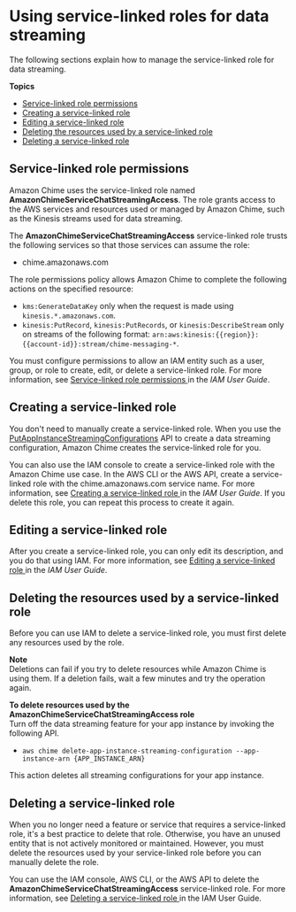# Using service\-linked roles for data streaming<a name="stream-service-linked"></a>

The following sections explain how to manage the service\-linked role for data streaming\.

**Topics**
+ [Service\-linked role permissions](#role-permissions)
+ [Creating a service\-linked role](#create-service-linked-role)
+ [Editing a service\-linked role](#editing-roles)
+ [Deleting the resources used by a service\-linked role](#cleaning-up)
+ [Deleting a service\-linked role](#deleting-roles)

## Service\-linked role permissions<a name="role-permissions"></a>

Amazon Chime uses the service\-linked role named **AmazonChimeServiceChatStreamingAccess**\. The role grants access to the AWS services and resources used or managed by Amazon Chime, such as the Kinesis streams used for data streaming\. 

The **AmazonChimeServiceChatStreamingAccess** service\-linked role trusts the following services so that those services can assume the role:
+ chime\.amazonaws\.com

The role permissions policy allows Amazon Chime to complete the following actions on the specified resource:
+ `kms:GenerateDataKey` only when the request is made using `kinesis.*.amazonaws.com`\.
+ `kinesis:PutRecord`, `kinesis:PutRecords`, or `kinesis:DescribeStream` only on streams of the following format: `arn:aws:kinesis:{{region}}:{{account-id}}:stream/chime-messaging-*`\.

You must configure permissions to allow an IAM entity such as a user, group, or role to create, edit, or delete a service\-linked role\. For more information, see [ Service\-linked role permissions ](https://docs.aws.amazon.com/IAM/latest/UserGuide/using-service-linked-roles.html#service-linked-role-permissions) in the *IAM User Guide*\.

## Creating a service\-linked role<a name="create-service-linked-role"></a>

You don't need to manually create a service\-linked role\. When you use the [ PutAppInstanceStreamingConfigurations](https://docs.aws.amazon.com/chime/latest/APIReference/API_PutAppInstanceStreamingConfigurations.html) API to create a data streaming configuration, Amazon Chime creates the service\-linked role for you\. 

You can also use the IAM console to create a service\-linked role with the Amazon Chime use case\. In the AWS CLI or the AWS API, create a service\-linked role with the chime\.amazonaws\.com service name\. For more information, see [ Creating a service\-linked role ](https://docs.aws.amazon.com/IAM/latest/UserGuide/using-service-linked-roles.html#create-service-linked-role) in the *IAM User Guide*\. If you delete this role, you can repeat this process to create it again\.

## Editing a service\-linked role<a name="editing-roles"></a>

After you create a service\-linked role, you can only edit its description, and you do that using IAM\. For more information, see [ Editing a service\-linked role ](https://docs.aws.amazon.com/IAM/latest/UserGuide/using-service-linked-roles.html#edit-service-linked-role) in the *IAM User Guide*\.

## Deleting the resources used by a service\-linked role<a name="cleaning-up"></a>

Before you can use IAM to delete a service\-linked role, you must first delete any resources used by the role\.

**Note**  
Deletions can fail if you try to delete resources while Amazon Chime is using them\. If a deletion fails, wait a few minutes and try the operation again\.

**To delete resources used by the AmazonChimeServiceChatStreamingAccess role**  
Turn off the data streaming feature for your app instance by invoking the following API\.
+ `aws chime delete-app-instance-streaming-configuration --app-instance-arn {APP_INSTANCE_ARN}`

This action deletes all streaming configurations for your app instance\.

## Deleting a service\-linked role<a name="deleting-roles"></a>

When you no longer need a feature or service that requires a service\-linked role, it's a best practice to delete that role\. Otherwise, you have an unused entity that is not actively monitored or maintained\. However, you must delete the resources used by your service\-linked role before you can manually delete the role\.

You can use the IAM console, AWS CLI, or the AWS API to delete the **AmazonChimeServiceChatStreamingAccess** service\-linked role\. For more information, see [ Deleting a service\-linked role ](https://docs.aws.amazon.com/IAM/latest/UserGuide/using-service-linked-roles.html#delete-service-linked-role) in the IAM User Guide\.
